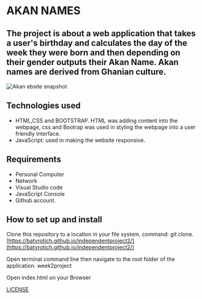 # AKAN NAMES
## The project is about a web application that takes a user's birthday and calculates the day of the week they were born and then depending on their gender outputs their Akan Name. Akan names are derived from Ghanian culture.
![Akan ebsite snapshot](/home/chebet/Desktop/Snapshot.png)
## Technologies used
* HTML,CSS and BOOTSTRAP. HTML was adding content into the webpage, css and Bootrap was used in styling the webpage into a user friendly interface.
* JavaScript: used in making the website responsive.
## Requirements
- Personal Computer
- Network
- Visual Studio code
- JavaScript Console
- Github account.
## How to set up and install
Clone this repository to a location in your file system. command: git clone.
[https://batyrotich.github.io/independentproject2/](https://batyrotich.github.io/independentproject2/)

Open terminal command line then navigate to the root folder of the application. week2project

Open index.html on your Browser

[LICENSE](https://github.com/batyrotich/independentproject2/blob/eddah/LICENSE)


